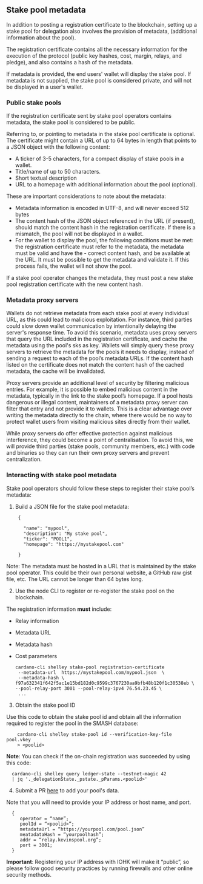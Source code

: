 ## Stake pool metadata

In addition to posting a registration certificate to the blockchain, setting up a stake pool for delegation also involves the provision of metadata, (additional information about the pool).

The registration certificate contains all the necessary information for the execution of the protocol (public key hashes, cost, margin, relays, and pledge), and also contains a hash of the metadata.

If metadata is provided, the end users' wallet will display the stake pool. If metadata is not supplied, the stake pool is considered private, and will not be displayed in a user's wallet.

### Public stake pools

If the registration certificate sent by stake pool operators contains metadata, the stake pool is considered to be public. 

Referring to, or pointing to metadata in the stake pool certificate is optional. The certificate might contain a URL of up to 64 bytes in length that points to a JSON object with the following content:

- A ticker of 3-5 characters, for a compact display of stake pools in a wallet.
- Title/name of up to 50 characters.
- Short textual description
- URL to a homepage with additional information about the pool (optional).

These are important considerations to note about the metadata:

- Metadata information is encoded in UTF-8, and will never exceed 512 bytes 
- The content hash of the JSON object referenced in the URL (if present), should match the content hash in the registration certificate. If there is a mismatch, the pool will not be displayed in a wallet.
- For the wallet to display the pool, the following conditions must be met: the registration certificate must refer to the metadata, the metadata must be valid and have the - correct content hash, and be available at the URL. It must be possible to get the metadata and validate it. If this process fails, the wallet will not show the pool.

If a stake pool operator changes the metadata, they must post a new stake pool registration certificate with the new content hash.

### Metadata proxy servers

Wallets do not retrieve metadata from each stake pool at every individual URL, as this could lead to malicious exploitation. For instance, third parties could slow down wallet communication by intentionally delaying the server's response time. To avoid this scenario, metadata uses proxy servers that query the URL included in the registration certificate, and cache the metadata using the pool's sks as key. Wallets will simply query these proxy servers to retrieve the metadata for the pools it needs to display, instead of sending a request to each of the pool’s metadata URLs. If the content hash listed on the certificate does not match the content hash of the cached metadata, the cache will be invalidated.

Proxy servers provide an additional level of security by filtering malicious entries. For example, it is possible to embed malicious content in the metadata, typically in the link to the stake pool’s homepage. If a pool hosts dangerous or illegal content, maintainers of a metadata proxy server can filter that entry and not provide it to wallets. This is a clear advantage over writing the metadata directly to the chain, where there would be no way to protect wallet users from visiting malicious sites directly from their wallet.

While proxy servers do offer effective protection against malicious interference, they could become a point of centralisation. To avoid this, we will provide third parties (stake pools, community members, etc.) with code and binaries so they can run their own proxy servers and prevent centralization.

### Interacting with stake pool metadata

Stake pool operators should follow these steps to register their stake pool’s metadata:

1. Build a JSON file for the stake pool metadata:
 
        {
  
          "name": "mypool",
          "description": "My stake pool",
          "ticker": "POOL1",
          "homepage": "https://mystakepool.com"
  
        }

Note: The metadata must be hosted in a URL that is maintained by the stake pool operator. This could be their own personal website, a GitHub raw gist file, etc. The URL cannot be longer than 64 bytes long.

2. Use the node CLI to register or re-register the stake pool on the blockchain.

The registration information **must** include:

- Relay information
- Metadata URL
- Metadata hash
- Cost parameters

      cardano-cli shelley stake-pool registration-certificate
       --metadata-url  https://mystakepool.com/mypool.json  \  
       --metadata-hash \ 
      f97a632341f642f5ac1e15bd182d0c9599c3767230aa9bfb48b120f1c30538eb \  
      --pool-relay-port 3001 --pool-relay-ipv4 76.54.23.45 \
       ...
       
 3. Obtain the stake pool ID
  
 Use this code to obtain the stake pool id and obtain all the information required to register the pool in the SMASH database:
  
        cardano-cli shelley stake-pool id --verification-key-file pool.vkey
        > <poolid>
        
**Note**: You can check if the on-chain registration was succeeded by using this code:

      cardano-cli shelley query ledger-state --testnet-magic 42 
      | jq '._delegationState._pstate._pParams.<poolid>'
      
4. Submit a PR [here](https://github.com/input-output-hk/cardano-ops/blob/master/topologies/ff-peers.nix) to add your pool's data.

Note that you will need to provide your IP address or host name, and port.

      {
         operator = “name”;
         poolId = “<poolid>”;
         metadataUrl = “https://yourpool.com/pool.json”
         meatadataHash = “yourpoolhash”;
         addr = “relay.kevinspool.org”;
         port = 3001;
      }
      
**Important**: Registering your IP address with IOHK will make it “public”, so please follow good security practices by running firewalls and other online security methods.


